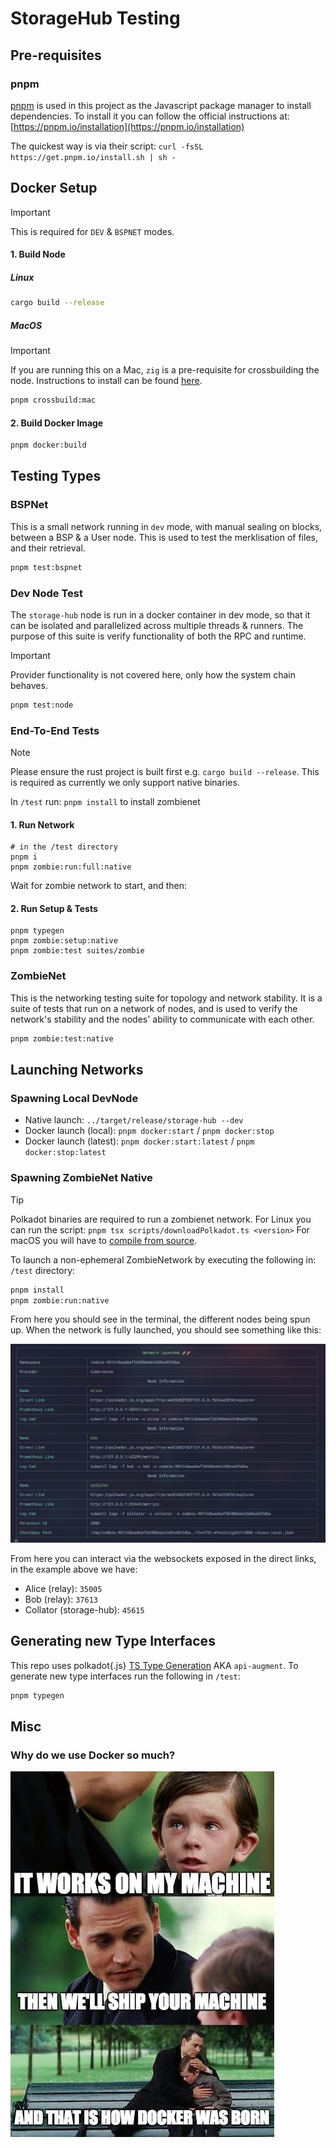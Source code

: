 # StorageHub Testing

## Pre-requisites

### pnpm

[pnpm](https://pnpm.io/) is used in this project as the Javascript package manager to install dependencies. To install it you can follow the official instructions at: [https://pnpm.io/installation](https://pnpm.io/installation)

The quickest way is via their script: `curl -fsSL https://get.pnpm.io/install.sh | sh -`

## Docker Setup

> [!IMPORTANT]
> This is required for `DEV` & `BSPNET` modes.

#### 1. Build Node

##### Linux

```sh
cargo build --release
```

##### MacOS

> [!IMPORTANT]
> If you are running this on a Mac, `zig` is a pre-requisite for crossbuilding the node. Instructions to install can be found [here](https://ziglang.org/learn/getting-started/).

```sh
pnpm crossbuild:mac
```

#### 2. Build Docker Image

```sh
pnpm docker:build
```

## Testing Types

### BSPNet

This is a small network running in `dev` mode, with manual sealing on blocks, between a BSP & a User node. This is used to test the merklisation of files, and their retrieval.

```sh
pnpm test:bspnet
```

### Dev Node Test

The `storage-hub` node is run in a docker container in dev mode, so that it can be isolated and parallelized across multiple threads & runners. The purpose of this suite is verify functionality of both the RPC and runtime.

> [!IMPORTANT]
> Provider functionality is not covered here, only how the system chain behaves.

```sh
pnpm test:node
```

### End-To-End Tests

> [!NOTE]
> Please ensure the rust project is built first e.g. `cargo build --release`.
> This is required as currently we only support native binaries.

In `/test` run: `pnpm install` to install zombienet

#### 1. Run Network

```shell
# in the /test directory
pnpm i
pnpm zombie:run:full:native
```

Wait for zombie network to start, and then:

#### 2. Run Setup & Tests

```shell
pnpm typegen
pnpm zombie:setup:native
pnpm zombie:test suites/zombie
```

### ZombieNet

This is the networking testing suite for topology and network stability. It is a suite of tests that run on a network of nodes, and is used to verify the network's stability and the nodes' ability to communicate with each other.

```sh
pnpm zombie:test:native
```

## Launching Networks

### Spawning Local DevNode

- Native launch: `../target/release/storage-hub --dev`
- Docker launch (local): `pnpm docker:start` / `pnpm docker:stop`
- Docker launch (latest): `pnpm docker:start:latest` / `pnpm docker:stop:latest`

### Spawning ZombieNet Native

> [!TIP]
> Polkadot binaries are required to run a zombienet network.
> For Linux you can run the script: `pnpm tsx scripts/downloadPolkadot.ts <version>`
> For macOS you will have to [compile from source](https://github.com/paritytech/polkadot-sdk/tree/master/polkadot#build-from-source).

To launch a non-ephemeral ZombieNetwork by executing the following in: `/test` directory:

```sh
pnpm install
pnpm zombie:run:native
```

From here you should see in the terminal, the different nodes being spun up. When the network is fully launched, you should see something like this:

![success](../resources/zombieSuccess.png)

From here you can interact via the websockets exposed in the direct links, in the example above we have:

- Alice (relay): `35005`
- Bob (relay): `37613`
- Collator (storage-hub): `45615`

## Generating new Type Interfaces

This repo uses polkadot{.js} [TS Type Generation](https://polkadot.js.org/docs/api/examples/promise/typegeni) AKA `api-augment`.
To generate new type interfaces run the following in `/test`:

```sh
pnpm typegen
```

## Misc

### Why do we use Docker so much?

![docker](scripts/docker.jpg)
